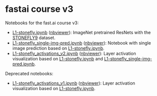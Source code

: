 # fastai course v3
Notebooks for the fast.ai course v3:

* [L1-stonefly.ipynb](https://github.com/MicPie/fastai_course_v3/blob/master/L1-stonefly.ipynb) ([nbviewer](https://nbviewer.jupyter.org/github/MicPie/fastai_course_v3/blob/master/L1-stonefly.ipynb)): ImageNet pretrained ResNets with the [STONEFLY9](http://web.engr.oregonstate.edu/~tgd/bugid/stonefly9/) dataset.
* [L1-stonefly_single-img-pred.ipynb](https://github.com/MicPie/fastai_course_v3/blob/master/L1-stonefly_single-img-pred.ipynb) ([nbviewer](https://nbviewer.jupyter.org/github/MicPie/fastai_course_v3/blob/master/L1-stonefly_single-img-pred.ipynb)): Notebook with single image prediction based on [L1-stonefly.ipynb](https://github.com/MicPie/fastai_course_v3/blob/master/L1-stonefly.ipynb).
* [L1-stonefly_activations_v2.ipynb](https://github.com/MicPie/fastai_course_v3/blob/master/L1-stonefly_activations_v1.ipynb) ([nbviewer](https://nbviewer.jupyter.org/github/MicPie/fastai_course_v3/blob/master/L1-stonefly_activations.ipynb)): Layer activation visualization based on [L1-stonefly.ipynb](https://github.com/MicPie/fastai_course_v3/blob/master/L1-stonefly.ipynb) and [L1-stonefly_single-img-pred.ipynb](https://github.com/MicPie/fastai_course_v3/blob/master/L1-stonefly_single-img-pred.ipynb).

Deprecated notebooks:
* [L1-stonefly_activations_v1.ipynb](https://github.com/MicPie/fastai_course_v3/blob/master/L1-stonefly_activations_v1.ipynb) ([nbviewer](https://nbviewer.jupyter.org/github/MicPie/fastai_course_v3/blob/master/L1-stonefly_activations.ipynb)): Layer activation visualization based on [L1-stonefly.ipynb](https://github.com/MicPie/fastai_course_v3/blob/master/L1-stonefly.ipynb).
